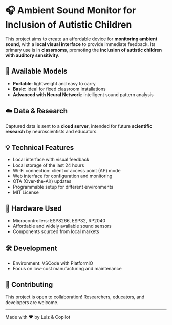 # 🎧 Ambient Sound Monitor for Inclusion of Autistic Children

This project aims to create an affordable device for **monitoring ambient sound**, with a **local visual interface** to provide immediate feedback. Its primary use is in **classrooms**, promoting the **inclusion of autistic children with auditory sensitivity**.

## 🧠 Available Models

- **Portable**: lightweight and easy to carry
- **Basic**: ideal for fixed classroom installations
- **Advanced with Neural Network**: intelligent sound pattern analysis

## ☁️ Data & Research

Captured data is sent to a **cloud server**, intended for future **scientific research** by neuroscientists and educators.

## 💡 Technical Features

- Local interface with visual feedback
- Local storage of the last 24 hours
- Wi-Fi connection: client or access point (AP) mode
- Web interface for configuration and monitoring
- OTA (Over-the-Air) updates
- Programmable setup for different environments
- MIT License

## 🔧 Hardware Used

- Microcontrollers: ESP8266, ESP32, RP2040
- Affordable and widely available sound sensors
- Components sourced from local markets

## 🛠️ Development

- Environment: VSCode with PlatformIO
- Focus on low-cost manufacturing and maintenance

## 🤝 Contributing

This project is open to collaboration! Researchers, educators, and developers are welcome.

---

Made with ❤️ by Luiz & Copilot